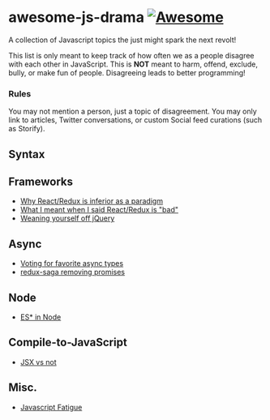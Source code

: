 # awesome-js-drama [![Awesome](https://cdn.rawgit.com/sindresorhus/awesome/d7305f38d29fed78fa85652e3a63e154dd8e8829/media/badge.svg)](https://github.com/sindresorhus/awesome)

A collection of Javascript topics the just might spark the next revolt!

This list is only meant to keep track of how often we as a people disagree with each other in JavaScript. This is **NOT** meant to harm, offend, exclude, bully, or make fun of people. Disagreeing leads to better programming!

### Rules

You may not mention a person, just a topic of disagreement. You may only link to articles, Twitter conversations, or custom Social feed curations (such as Storify).

## Syntax

## Frameworks

* [Why React/Redux is inferior as a paradigm](https://news.ycombinator.com/item?id=10940845)
* [What I meant when I said React/Redux is "bad"](https://twitter.com/andrestaltz/status/689891846538031106)
* [Weaning yourself off jQuery](https://www.reddit.com/r/javascript/comments/2378xo/the_best_frontend_interview_question_i_got_when/)

## Async

* [Voting for favorite async types](https://twitter.com/jaffathecake/status/693913976422416387)
* [redux-saga removing promises](https://twitter.com/dan_abramov/status/693515104466378752)

## Node

* [ES* in Node](https://twitter.com/Fishrock123/status/691676456649408512)

## Compile-to-JavaScript

* [JSX vs not](https://twitter.com/andrestaltz/status/693197734740938753)

## Misc.

* [Javascript Fatigue](https://www.google.com/webhp?ion=1&espv=2&es_th=1&ie=UTF-8#q=medium%20javascript%20fatigue&es_th=1)
